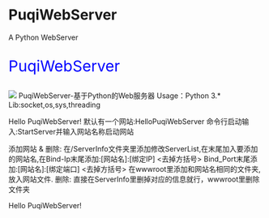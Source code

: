 # PuqiWebServer
 A Python WebServer
<p style="font-size:30px;color:blue">PuqiWebServer</p>
<img src="https://img.shields.io/badge/-WebServer-ff69b4">
PuqiWebServer-基于Python的Web服务器
Usage：Python 3.* Lib:socket,os,sys,threading

Hello PuqiWebServer!
默认有一个网站:HelloPuqiWebServer
命令行启动输入:StartServer并输入网站名称启动网站

添加网站 & 删除:
在/ServerInfo文件夹里添加修改ServerList,在末尾加入要添加的网站名,在Bind-Ip末尾添加:[网站名]:[绑定IP] <去掉方括号>
Bind_Port末尾添加:[网站名]:[绑定端口] <去掉方括号> 在wwwroot里添加和网站名相同的文件夹,放入网站文件.
删除: 直接在ServerInfo里删掉对应的信息就行，wwwroot里删除文件夹

Hello PuqiWebServer!